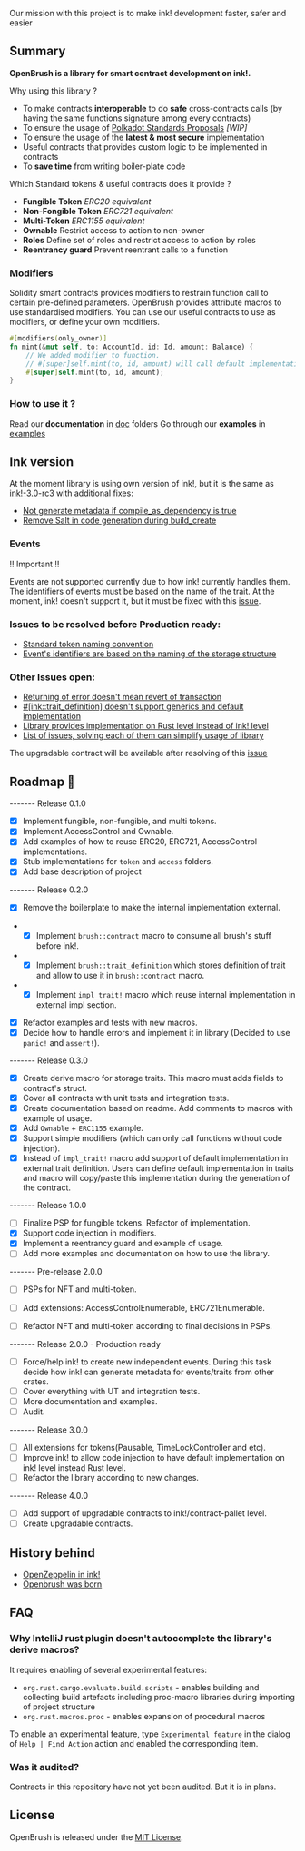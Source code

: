 Our mission with this project is to make ink! development faster, safer and easier

## Summary
**OpenBrush is a library for smart contract development on ink!.**

Why using this library  ?
- To make contracts **interoperable** to do **safe** cross-contracts calls (by having the same functions signature among every contracts)
- To ensure the usage of [Polkadot Standards Proposals](https://github.com/w3f/PSPs) *[WIP]*
- To ensure the usage of the **latest & most secure** implementation
- Useful contracts that provides custom logic to be implemented in contracts
- To **save time** from writing boiler-plate code

Which Standard tokens & useful contracts does it provide ?
- **Fungible Token** *ERC20 equivalent*
- **Non-Fongible Token** *ERC721 equivalent*
- **Multi-Token** *ERC1155 equivalent*
- **Ownable** Restrict access to action to non-owner
- **Roles** Define set of roles and restrict access to action by roles
- **Reentrancy guard** Prevent reentrant calls to a function

### Modifiers

Solidity smart contracts provides modifiers to restrain function call to certain pre-defined parameters. OpenBrush provides attribute macros to use standardised modifiers.
You can use our useful contracts to use as modifiers, or define your own modifiers.

```rust
#[modifiers(only_owner)]
fn mint(&mut self, to: AccountId, id: Id, amount: Balance) {
    // We added modifier to function.
    // #[super]self.mint(to, id, amount) will call default implementation from trait
    #[super]self.mint(to, id, amount);
}
```

### How to use it ?
Read our **documentation** in [doc](doc) folders
Go through our **examples** in [examples](examples)

## Ink version

At the moment library is using own version of ink!, but it is the same as [ink!-3.0-rc3](https://github.com/paritytech/ink/releases/tag/v3.0.0-rc3)
with additional fixes:
- [Not generate metadata if compile_as_dependency is true](https://github.com/paritytech/ink/pull/811)
- [Remove Salt in code generation during build_create](https://github.com/paritytech/ink/pull/842)

### Events
‼️ Important ‼️

Events are not supported currently due to how ink! currently handles them.  
The identifiers of events must be based on the name of the trait. At the moment, ink! doesn't support it,
but it must be fixed with this [issue](https://github.com/paritytech/ink/issues/809).

### Issues to be resolved before Production ready:
* [Standard token naming convention](https://github.com/Supercolony-net/openbrush-contracts/issues/1)
* [Event's identifiers are based on the naming of the storage structure](https://github.com/Supercolony-net/openbrush-contracts/issues/2)

### Other Issues open:
* [Returning of error doesn't mean revert of transaction](https://github.com/Supercolony-net/openbrush-contracts/issues/3)
* [#[ink::trait_definition] doesn't support generics and default implementation](https://github.com/Supercolony-net/openbrush-contracts/issues/4)
* [Library provides implementation on Rust level instead of ink! level](https://github.com/Supercolony-net/openbrush-contracts/issues/5)
* [List of issues, solving each of them can simplify usage of library](https://github.com/Supercolony-net/openbrush-contracts/issues/8)

The upgradable contract will be available after resolving of this [issue](https://github.com/Supercolony-net/openbrush-contracts/issues/7)

## Roadmap 🚗
------- Release 0.1.0
- [x] Implement fungible, non-fungible, and multi tokens.
- [x] Implement AccessControl and Ownable.
- [x] Add examples of how to reuse ERC20, ERC721, AccessControl implementations.
- [x] Stub implementations for `token` and `access` folders.
- [x] Add base description of project

------- Release 0.2.0
- [x] Remove the boilerplate to make the internal implementation external.
- - [x] Implement `brush::contract` macro to consume all brush's stuff before ink!.
- - [x] Implement `brush::trait_definition` which stores definition of trait and allow to use it in `brush::contract` macro.
- - [x] Implement `impl_trait!` macro which reuse internal implementation in external impl section.
- [x] Refactor examples and tests with new macros.
- [x] Decide how to handle errors and implement it in library (Decided to use `panic!` and `assert!`).

------- Release 0.3.0
- [x] Create derive macro for storage traits. This macro must adds fields to contract's struct.
- [x] Cover all contracts with unit tests and integration tests.
- [x] Create documentation based on readme. Add comments to macros with example of usage.
- [x] Add `Ownable` + `ERC1155` example.
- [x] Support simple modifiers (which can only call functions without code injection).
- [x] Instead of `impl_trait!` macro add support of default implementation in external trait definition.
  Users can define default implementation in traits and macro will copy/paste this implementation during the generation of the contract.

------- Release 1.0.0
- [ ] Finalize PSP for fungible tokens. Refactor of implementation.
- [x] Support code injection in modifiers.
- [x] Implement a reentrancy guard and example of usage.
- [ ] Add more examples and documentation on how to use the library.

------- Pre-release 2.0.0
- [ ] PSPs for NFT and multi-token.
- [ ] Add extensions: AccessControlEnumerable, ERC721Enumerable.
- [ ] Refactor NFT and multi-token according to final decisions in PSPs.


------- Release 2.0.0 - Production ready
- [ ] Force/help ink! to create new independent events. During this task decide how ink! can generate metadata for events/traits from other crates.
- [ ] Cover everything with UT and integration tests.
- [ ] More documentation and examples.
- [ ] Audit.

------- Release 3.0.0
- [ ] All extensions for tokens(Pausable, TimeLockController and etc).
- [ ] Improve ink! to allow code injection to have default implementation on ink! level instead Rust level.
- [ ] Refactor the library according to new changes.

------- Release 4.0.0
- [ ] Add support of upgradable contracts to ink!/contract-pallet level.
- [ ] Create upgradable contracts.

## History behind
- [OpenZeppelin in ink!](https://medium.com/supercolony/ink-has-most-of-the-features-required-for-usage-however-the-usability-of-ink-is-low-95f4bc974e22)
- [Openbrush was born](https://supercolony.medium.com/openbrush-an-early-alpha-of-our-openzeppelin-library-for-ink-a0c3f4f9432)

## FAQ

### Why IntelliJ rust plugin doesn't autocomplete the library's derive macros?
It requires enabling of several experimental features:
* `org.rust.cargo.evaluate.build.scripts` - enables building and collecting build artefacts including proc-macro libraries during importing of project structure
* `org.rust.macros.proc` - enables expansion of procedural macros

To enable an experimental feature, type `Experimental feature` in the dialog of `Help | Find Action` action and enabled the corresponding item.

### Was it audited?
Contracts in this repository have not yet been audited. But it is in plans.

## License

OpenBrush is released under the [MIT License](LICENSE).

